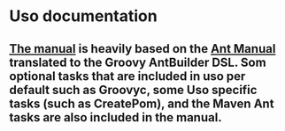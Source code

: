 # Uso documentation

## [The manual](manual/00-Introduction_Groovy_ant_Manual.md) is heavily based on the [Ant Manual](https://ant.apache.org/manual/) translated to the Groovy AntBuilder DSL. Som optional tasks that are included in uso per default such as Groovyc, some Uso specific tasks (such as CreatePom), and the Maven Ant tasks are also included in the manual.